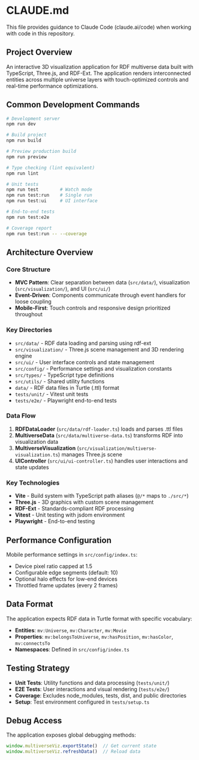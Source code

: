 # CLAUDE.md

This file provides guidance to Claude Code (claude.ai/code) when working with code in this repository.

## Project Overview

An interactive 3D visualization application for RDF multiverse data built with TypeScript, Three.js, and RDF-Ext. The application renders interconnected entities across multiple universe layers with touch-optimized controls and real-time performance optimizations.

## Common Development Commands

```bash
# Development server
npm run dev

# Build project
npm run build

# Preview production build  
npm run preview

# Type checking (lint equivalent)
npm run lint

# Unit tests
npm run test        # Watch mode
npm run test:run    # Single run
npm run test:ui     # UI interface

# End-to-end tests
npm run test:e2e

# Coverage report
npm run test:run -- --coverage
```

## Architecture Overview

### Core Structure
- **MVC Pattern**: Clear separation between data (`src/data/`), visualization (`src/visualization/`), and UI (`src/ui/`)
- **Event-Driven**: Components communicate through event handlers for loose coupling
- **Mobile-First**: Touch controls and responsive design prioritized throughout

### Key Directories
- `src/data/` - RDF data loading and parsing using rdf-ext
- `src/visualization/` - Three.js scene management and 3D rendering engine
- `src/ui/` - User interface controls and state management
- `src/config/` - Performance settings and visualization constants
- `src/types/` - TypeScript type definitions
- `src/utils/` - Shared utility functions
- `data/` - RDF data files in Turtle (.ttl) format
- `tests/unit/` - Vitest unit tests
- `tests/e2e/` - Playwright end-to-end tests

### Data Flow
1. **RDFDataLoader** (`src/data/rdf-loader.ts`) loads and parses .ttl files
2. **MultiverseData** (`src/data/multiverse-data.ts`) transforms RDF into visualization data
3. **MultiverseVisualization** (`src/visualization/multiverse-visualization.ts`) manages Three.js scene
4. **UIController** (`src/ui/ui-controller.ts`) handles user interactions and state updates

### Key Technologies
- **Vite** - Build system with TypeScript path aliases (`@/*` maps to `./src/*`)
- **Three.js** - 3D graphics with custom scene management
- **RDF-Ext** - Standards-compliant RDF processing
- **Vitest** - Unit testing with jsdom environment
- **Playwright** - End-to-end testing

## Performance Configuration

Mobile performance settings in `src/config/index.ts`:
- Device pixel ratio capped at 1.5
- Configurable edge segments (default: 10)  
- Optional halo effects for low-end devices
- Throttled frame updates (every 2 frames)

## Data Format

The application expects RDF data in Turtle format with specific vocabulary:
- **Entities**: `mv:Universe`, `mv:Character`, `mv:Movie`
- **Properties**: `mv:belongsToUniverse`, `mv:hasPosition`, `mv:hasColor`, `mv:connectsTo`
- **Namespaces**: Defined in `src/config/index.ts`

## Testing Strategy

- **Unit Tests**: Utility functions and data processing (`tests/unit/`)
- **E2E Tests**: User interactions and visual rendering (`tests/e2e/`) 
- **Coverage**: Excludes node_modules, tests, dist, and public directories
- **Setup**: Test environment configured in `tests/setup.ts`

## Debug Access

The application exposes global debugging methods:
```javascript
window.multiverseViz.exportState()  // Get current state
window.multiverseViz.refreshData()  // Reload data
```